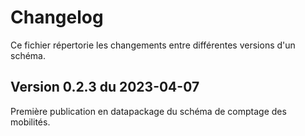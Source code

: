 # Changelog

Ce fichier répertorie les changements entre différentes versions d'un schéma.

## Version 0.2.3 du 2023-04-07

Première publication en datapackage du schéma de comptage des mobilités. 


